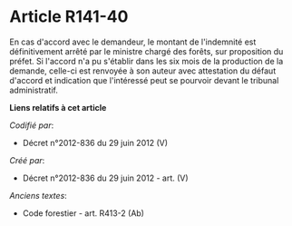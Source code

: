 # Article R141-40

En cas d'accord avec le demandeur, le montant de l'indemnité est définitivement arrêté par le ministre chargé des forêts, sur
proposition du préfet. Si l'accord n'a pu s'établir dans les six mois de la production de la demande, celle-ci est renvoyée à
son auteur avec attestation du défaut d'accord et indication que l'intéressé peut se pourvoir devant le tribunal
administratif.

**Liens relatifs à cet article**

_Codifié par_:

  - Décret n°2012-836 du 29 juin 2012 (V)

_Créé par_:

  - Décret n°2012-836 du 29 juin 2012 - art. (V)

_Anciens textes_:

  - Code forestier - art. R413-2 (Ab)
